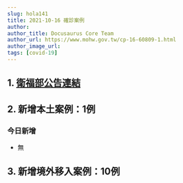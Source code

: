 ```yaml
---
slug: hola141
title: 2021-10-16 確診案例
author: 
author_title: Docusaurus Core Team
author_url: https://www.mohw.gov.tw/cp-16-60809-1.html
author_image_url: 
tags: [covid-19]
---
```


## 1. [衛福部公告連結](https://www.cdc.gov.tw/Bulletin/Detail/XHzF4S_XWWjWrlap0qLnRw?typeid=9)

## 2. 新增本土案例：1例

### 今日新增
* 無

## 3. 新增境外移入案例：10例
